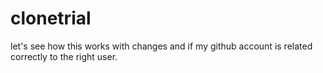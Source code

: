 # clonetrial

let's see how this works with changes and if my github account is related correctly to the right user.  
